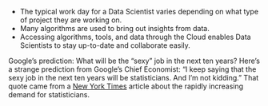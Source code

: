 * The typical work day for a Data Scientist varies depending on what type of project they are working on.
* Many algorithms are used to bring out insights from data. 
* Accessing algorithms, tools, and data through the Cloud enables Data Scientists to stay up-to-date and collaborate easily.

Google’s prediction: What will be the “sexy” job in the next ten years?
Here’s a strange prediction from Google’s Chief Economist: “I keep saying that the sexy job in the next ten years will be statisticians. And I’m not kidding.”
That quote came from a [New York Times](https://www.nytimes.com/2009/08/06/technology/06stats.html?_r=1) article about the rapidly increasing demand for statisticians.
